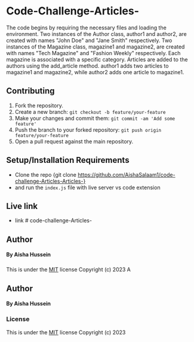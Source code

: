 # Code-Challenge-Articles-
The code begins by requiring the necessary files and loading the environment.
Two instances of the Author class, author1 and author2, are created with names "John Doe" and "Jane Smith" respectively.
Two instances of the Magazine class, magazine1 and magazine2, are created with names "Tech Magazine" and "Fashion Weekly" respectively. Each magazine is associated with a specific category.
Articles are added to the authors using the add_article method. author1 adds two articles to magazine1 and magazine2, while author2 adds one article to magazine1.

## Contributing

1. Fork the repository.
2. Create a new branch: `git checkout -b feature/your-feature`
3. Make your changes and commit them: `git commit -am 'Add some feature'`
4. Push the branch to your forked repository: `git push origin feature/your-feature`
5. Open a pull request against the main repository.

## Setup/Installation Requirements
- Clone the repo {git clone https://github.com/AishaSalaam1/code-challenge-Articles-Articles-}
- and run the `index.js` file with live server vs code extension
## Live link
- link # code-challenge-Articles-
## Author
#### By **Aisha Hussein**
###
This is under the [MIT](LICENSE) license
Copyright (c) 2023 A

## Author
#### By **Aisha Hussein**
### License
This is under the [MIT](LICENSE) license
Copyright (c) 2023 